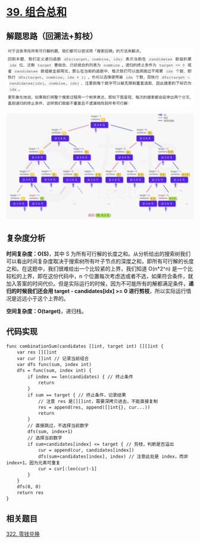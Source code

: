 # [39. 组合总和](https://leetcode-cn.com/problems/combination-sum/)

## 解题思路（回溯法+剪枝）

![41951207-3E49-4CC4-BC3D-8B17793840B3](images/41951207-3E49-4CC4-BC3D-8B17793840B3.png)

![E99A65F2-57A4-4056-8A4F-9A466ED31B5E](images/E99A65F2-57A4-4056-8A4F-9A466ED31B5E.png)

## 复杂度分析

**时间复杂度：O(S)**，其中 S 为所有可行解的长度之和。从分析给出的搜索树我们可以看出时间复杂度取决于搜索树所有叶子节点的深度之和，即所有可行解的长度之和。在这题中，我们很难给出一个比较紧的上界，我们知道 O(n*2^n) 是一个比较松的上界，即在这份代码中，n 个位置每次考虑选或者不选，如果符合条件，就加入答案的时间代价。但是实际运行的时候，因为不可能所有的解都满足条件，**递归的时候我们还会用 target - candidates[idx] >= 0 进行剪枝**，所以实际运行情况是远远小于这个上界的。

**空间复杂度：O(target)**，递归栈。 

## 代码实现

```golang
func combinationSum(candidates []int, target int) [][]int {
	var res [][]int
	var cur []int // 记录当前组合
	var dfs func(sum, index int)
	dfs = func(sum, index int) {
		if index == len(candidates) { // 终止条件
			return
		}
		if sum == target { // 终止条件，记录结果
			// 注意 res 是[][]int，需要深拷贝进去，不能直接复制
			res = append(res, append([]int{}, cur...))
			return
		}
		// 直接跳过，不选择当前数字
		dfs(sum, index+1)
		// 选择当前数字
		if sum+candidates[index] <= target { // 剪枝，判断是否溢出
			cur = append(cur, candidates[index])
			dfs(sum+candidates[index], index) // 注意此处是 index，而非 index+1，因为元素可重复
			cur = cur[:len(cur)-1]
		}
	}
	dfs(0, 0)
	return res
}
```

## 相关题目

[322. 零钱兑换](https://github.com/WTongStudio/LeetCode/blob/master/算法/动态规划/322.%20零钱兑换.md)